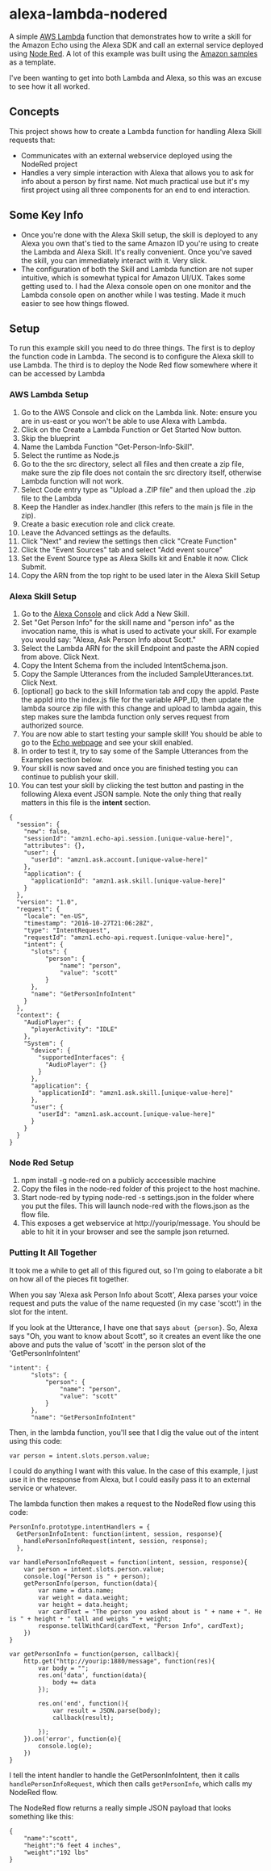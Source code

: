 # alexa-lambda-nodered
A simple [AWS Lambda](http://aws.amazon.com/lambda) function that demonstrates how to write a skill for the Amazon Echo using the Alexa SDK and call an external service deployed using [Node Red](http://nodered.org). A lot of this example was built using the [Amazon samples](http://github.com/amzn/alexa-skills-kit-js) as a template.

I've been wanting to get into both Lambda and Alexa, so this was an excuse to see how it all worked.

## Concepts
This project shows how to create a Lambda function for handling Alexa Skill requests that:

- Communicates with an external webservice deployed using the NodeRed project
- Handles a very simple interaction with Alexa that allows you to ask for info about a person by first name. Not much practical use but it's my first project using all three components for an end to end interaction.

## Some Key Info
- Once you're done with the Alexa Skill setup, the skill is deployed to any Alexa you own that's tied to the same Amazon ID you're using to create the Lambda and Alexa Skill. It's really convenient. Once you've saved the skill, you can immediately interact with it. Very slick.
- The configuration of both the Skill and Lambda function are not super intuitive, which is somewhat typical for Amazon UI/UX. Takes some getting used to. I had the Alexa console open on one monitor and the Lambda console open on another while I was testing. Made it much easier to see how things flowed.

## Setup
To run this example skill you need to do three things. The first is to deploy the function code in Lambda. The second is to configure the Alexa skill to use Lambda. The third is to deploy the Node Red flow somewhere where it can be accessed by Lambda

### AWS Lambda Setup
1. Go to the AWS Console and click on the Lambda link. Note: ensure you are in us-east or you won't be able to use Alexa with Lambda.
2. Click on the Create a Lambda Function or Get Started Now button.
3. Skip the blueprint
4. Name the Lambda Function "Get-Person-Info-Skill".
5. Select the runtime as Node.js
6. Go to the the src directory, select all files and then create a zip file, make sure the zip file does not contain the src directory itself, otherwise Lambda function will not work.
7. Select Code entry type as "Upload a .ZIP file" and then upload the .zip file to the Lambda
8. Keep the Handler as index.handler (this refers to the main js file in the zip).
9. Create a basic execution role and click create.
10. Leave the Advanced settings as the defaults.
11. Click "Next" and review the settings then click "Create Function"
12. Click the "Event Sources" tab and select "Add event source"
13. Set the Event Source type as Alexa Skills kit and Enable it now. Click Submit.
14. Copy the ARN from the top right to be used later in the Alexa Skill Setup

### Alexa Skill Setup
1. Go to the [Alexa Console](https://developer.amazon.com/edw/home.html) and click Add a New Skill.
2. Set "Get Person Info" for the skill name and "person info" as the invocation name, this is what is used to activate your skill. For example you would say: "Alexa, Ask Person Info about Scott."
3. Select the Lambda ARN for the skill Endpoint and paste the ARN copied from above. Click Next.
4. Copy the Intent Schema from the included IntentSchema.json.
5. Copy the Sample Utterances from the included SampleUtterances.txt. Click Next.
6. [optional] go back to the skill Information tab and copy the appId. Paste the appId into the index.js file for the variable APP_ID,
   then update the lambda source zip file with this change and upload to lambda again, this step makes sure the lambda function only serves request from authorized source.
7. You are now able to start testing your sample skill! You should be able to go to the [Echo webpage](http://echo.amazon.com/#skills) and see your skill enabled.
8. In order to test it, try to say some of the Sample Utterances from the Examples section below.
9. Your skill is now saved and once you are finished testing you can continue to publish your skill.
10. You can test your skill by clicking the test button and pasting in the following Alexa event JSON sample. Note the only thing that really matters in this file is the **intent** section.

```
{
  "session": {
    "new": false,
    "sessionId": "amzn1.echo-api.session.[unique-value-here]",
    "attributes": {},
    "user": {
      "userId": "amzn1.ask.account.[unique-value-here]"
    },
    "application": {
      "applicationId": "amzn1.ask.skill.[unique-value-here]"
    }
  },
  "version": "1.0",
  "request": {
    "locale": "en-US",
    "timestamp": "2016-10-27T21:06:28Z",
    "type": "IntentRequest",
    "requestId": "amzn1.echo-api.request.[unique-value-here]",
    "intent": {
      "slots": {
          "person": {
              "name": "person",
              "value": "scott"
          }
      },
      "name": "GetPersonInfoIntent"
    }
  },
  "context": {
    "AudioPlayer": {
      "playerActivity": "IDLE"
    },
    "System": {
      "device": {
        "supportedInterfaces": {
          "AudioPlayer": {}
        }
      },
      "application": {
        "applicationId": "amzn1.ask.skill.[unique-value-here]"
      },
      "user": {
        "userId": "amzn1.ask.account.[unique-value-here]"
      }
    }
  }
}
```

### Node Red Setup
1. npm install -g node-red on a publicly acccessible machine
2. Copy the files in the node-red folder of this project to the host machine.
3. Start node-red by typing node-red -s settings.json in the folder where you put the files. This will launch node-red with the flows.json as the flow file.
4. This exposes a get webservice at http://yourip/message. You should be able to hit it in your browser and see the sample json returned.

### Putting It All Together

It took me a while to get all of this figured out, so I'm going to elaborate a bit on how all of the pieces fit together.

When you say 'Alexa ask Person Info about Scott', Alexa parses your voice request and puts the value of the name requested (in my case 'scott') in the slot for the intent.

If you look at the Utterance, I have one that says `about {person}`. So, Alexa says "Oh, you want to know about Scott", so it creates an event like the one above and puts the value of 'scott' in the person slot of the 'GetPersonInfoIntent'

```
"intent": {
      "slots": {
          "person": {
              "name": "person",
              "value": "scott"
          }
      },
      "name": "GetPersonInfoIntent"
```

Then, in the lambda function, you'll see that I dig the value out of the intent using this code:

```    
var person = intent.slots.person.value;
```

I could do anything I want with this value. In the case of this example, I just use it in the response from Alexa, but I could easily pass it to an external service or whatever.

The lambda function then makes a request to the NodeRed flow using this code:

```
PersonInfo.prototype.intentHandlers = {
  GetPersonInfoIntent: function(intent, session, response){
    handlePersonInfoRequest(intent, session, response);
  },

var handlePersonInfoRequest = function(intent, session, response){
    var person = intent.slots.person.value;
    console.log("Person is " + person);
    getPersonInfo(person, function(data){
        var name = data.name;
        var weight = data.weight;
        var height = data.height;
        var cardText = "The person you asked about is " + name + ". He is " + height + " tall and weighs " + weight;
        response.tellWithCard(cardText, "Person Info", cardText);
    })
}

var getPersonInfo = function(person, callback){
    http.get("http://yourip:1880/message", function(res){
        var body = "";
        res.on('data', function(data){
            body += data
        });
        
        res.on('end', function(){
            var result = JSON.parse(body);
            callback(result);
            
        });
    }).on('error', function(e){
        console.log(e);
    })
}
```

I tell the intent handler to handle the GetPersonInfoIntent, then it calls `handlePersonInfoRequest`, which then calls `getPersonInfo`, which calls my NodeRed flow.

The NodeRed flow returns a really simple JSON payload that looks something like this:
```
{
	"name":"scott",
	"height":"6 feet 4 inches",
	"weight":"192 lbs"
}
```
